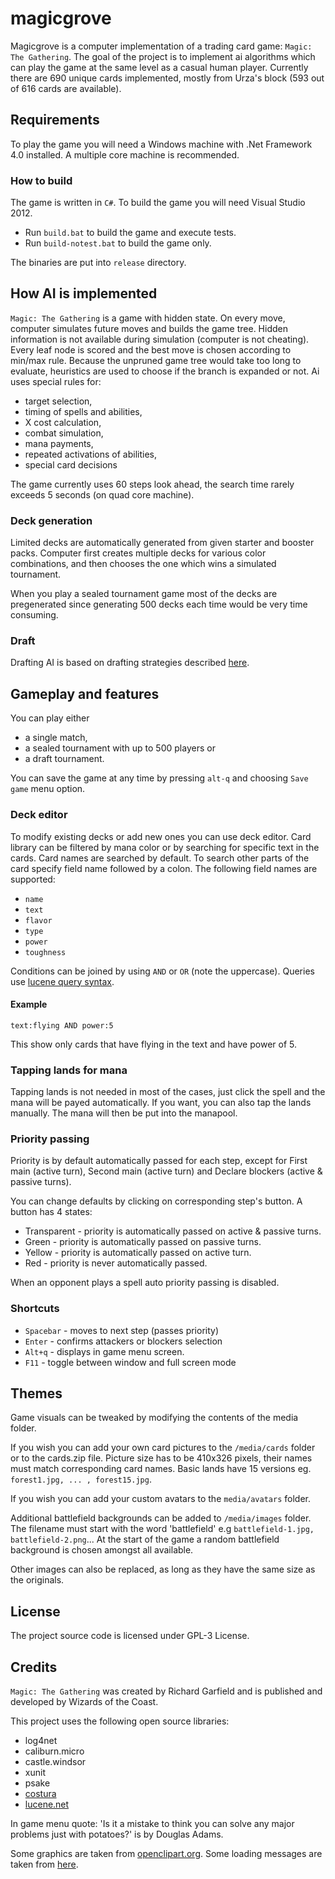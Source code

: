 # magicgrove

Magicgrove is a computer implementation of a trading card game: `Magic: The
Gathering`. The goal of the project is to implement ai algorithms which can play
the game at the same level as a casual human player. Currently there are 690
unique cards implemented, mostly from Urza's block (593 out of 616 cards are
available).

## Requirements

To play the game you will need a Windows machine with .Net Framework 4.0 
installed. A multiple core machine is recommended.

### How to build

The game is written in `C#`. To build the game you will need Visual Studio 2012. 

 * Run `build.bat` to build the game and execute tests. 
 * Run `build-notest.bat` to build the game only.

The binaries are put into `release` directory.

## How AI is implemented

`Magic: The Gathering` is a game with hidden state. On every move, computer
simulates future moves and builds the game tree. Hidden information is not
available during simulation (computer is not cheating). Every leaf node is
scored and the best move is chosen according to min/max rule. Because the
unpruned game tree would take too long to evaluate, heuristics are used to
choose if the branch is expanded or not. Ai uses special rules for:

 * target selection,
 * timing of spells and abilities,
 * X cost calculation,
 * combat simulation,
 * mana payments,
 * repeated activations of abilities,
 * special card decisions

The game currently uses 60 steps look ahead, the search time rarely exceeds 5
seconds (on quad core machine).

### Deck generation
Limited decks are automatically generated from given starter and booster packs.
Computer first creates multiple decks for various color combinations, and then
chooses the one which wins a simulated tournament. 

When you play a sealed tournament game most of the decks are pregenerated 
since generating 500 decks each time would be very time consuming.

### Draft
Drafting AI is based on drafting strategies described 
[here](http://archive.wizards.com/Magic/magazine/article.aspx?x=mtgcom/academy/39).

## Gameplay and features

You can play either

 * a single match,
 * a sealed tournament with up to 500 players or
 * a draft tournament.

You can save the game at any time by pressing `alt-q` and choosing `Save game`
menu option.

### Deck editor

To modify existing decks or add new ones you can use deck editor. Card library
can be filtered by mana color or by searching for specific text in the cards.
Card names are searched by default. To search other parts of the card specify
field name followed by a colon. The following field names are supported:

 * `name`
 * `text`
 * `flavor`
 * `type`
 * `power`
 * `toughness`

Conditions can be joined by using `AND` or `OR` (note the uppercase). 
Queries use [lucene query syntax](http://www.lucenetutorial.com/lucene-query-syntax.html).

#### Example

`text:flying AND power:5`

This show only cards that have flying in the text and have power of 5.
### Tapping lands for mana

Tapping lands is not needed in most of the cases, just click the spell and the
mana will be payed automatically. If you want, you can also tap the lands manually.
The mana will then be put into the manapool.

### Priority passing

Priority is by default automatically passed for each step, except for
First main (active turn), Second main (active turn) and
Declare blockers (active & passive turns).

You can change defaults by clicking on corresponding step's button.
A button has 4 states:

 * Transparent - priority is automatically passed on active & passive turns.
 * Green       - priority is automatically passed on passive turns.
 * Yellow      - priority is automatically passed on active turn.
 * Red         - priority is never automatically passed.

When an opponent plays a spell auto priority passing is disabled.

### Shortcuts

 * `Spacebar`    - moves to next step (passes priority)
 * `Enter`       - confirms attackers or blockers selection
 * `Alt+q`       - displays in game menu screen.
 * `F11`         - toggle between window and full screen mode

## Themes

Game visuals can be tweaked by modifying the contents of the media folder.

If you wish you can add your own card pictures to the `/media/cards` folder or to
the cards.zip file. Picture size has to be 410x326 pixels, their names must
match corresponding card names. Basic lands have 15 versions eg. `forest1.jpg,
... , forest15.jpg`.

If you wish you can add your custom avatars to the `media/avatars` folder.

Additional battlefield backgrounds can be added to `/media/images` folder.
The filename must start with the word 'battlefield' e.g `battlefield-1.jpg,
battlefield-2.png`... At the start of the game a random battlefield background
is chosen amongst all available.

Other images can also be replaced, as long as they have the same size as the
originals.

## License

The project source code is licensed under GPL-3 License.

## Credits

`Magic: The Gathering` was created by Richard Garfield and is published and
developed by Wizards of the Coast.

This project uses the following open source libraries:

* log4net
* caliburn.micro
* castle.windsor
* xunit
* psake
* [costura](http://code.google.com/p/costura/)
* [lucene.net](http://lucenenet.apache.org/)

In game menu quote: 'Is it a mistake to think you can solve any major problems
just with potatoes?' is by Douglas Adams.

Some graphics are taken from [openclipart.org](https://openclipart.org/).
Some loading messages are taken from 
[here](http://www.stackprinter.com/export?service=stackoverflow&question=182112).